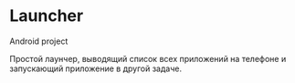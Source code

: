 # Launcher
Android project

Простой лаунчер, выводящий список всех приложений на телефоне и запускающий приложение в другой задаче.

